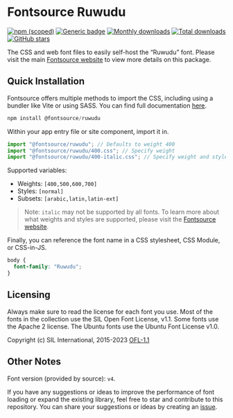 # Fontsource Ruwudu

[![npm (scoped)](https://img.shields.io/npm/v/@fontsource/ruwudu?color=brightgreen)](https://www.npmjs.com/package/@fontsource/ruwudu) [![Generic badge](https://img.shields.io/badge/fontsource-passing-brightgreen)](https://github.com/fontsource/fontsource) [![Monthly downloads](https://badgen.net/npm/dm/@fontsource/ruwudu)](https://github.com/fontsource/fontsource) [![Total downloads](https://badgen.net/npm/dt/@fontsource/ruwudu)](https://github.com/fontsource/fontsource) [![GitHub stars](https://img.shields.io/github/stars/fontsource/fontsource.svg?style=social&label=Star)](https://github.com/fontsource/fontsource/stargazers)

The CSS and web font files to easily self-host the “Ruwudu” font. Please visit the main [Fontsource website](https://fontsource.org/fonts/ruwudu) to view more details on this package.

## Quick Installation

Fontsource offers multiple methods to import the CSS, including using a bundler like Vite or using SASS. You can find full documentation [here](https://fontsource.org/docs/getting-started/introduction).

```javascript
npm install @fontsource/ruwudu
```

Within your app entry file or site component, import it in.

```javascript
import "@fontsource/ruwudu"; // Defaults to weight 400
import "@fontsource/ruwudu/400.css"; // Specify weight
import "@fontsource/ruwudu/400-italic.css"; // Specify weight and style
```

Supported variables:
- Weights: `[400,500,600,700]`
- Styles: `[normal]`
- Subsets: `[arabic,latin,latin-ext]`

> Note: `italic` may not be supported by all fonts. To learn more about what weights and styles are supported, please visit the [Fontsource website](https://fontsource.org/fonts/ruwudu).

Finally, you can reference the font name in a CSS stylesheet, CSS Module, or CSS-in-JS.

```css
body {
  font-family: "Ruwudu";
}
```

## Licensing
Always make sure to read the license for each font you use. Most of the fonts in the collection use the SIL Open Font License, v1.1. Some fonts use the Apache 2 license. The Ubuntu fonts use the Ubuntu Font License v1.0.

Copyright (c) SIL International, 2015-2023
[OFL-1.1](https://openfontlicense.org)

## Other Notes
Font version (provided by source): `v4`.

If you have any suggestions or ideas to improve the performance of font loading or expand the existing library, feel free to star and contribute to this repository. You can share your suggestions or ideas by creating an [issue](https://github.com/fontsource/fontsource/issues).